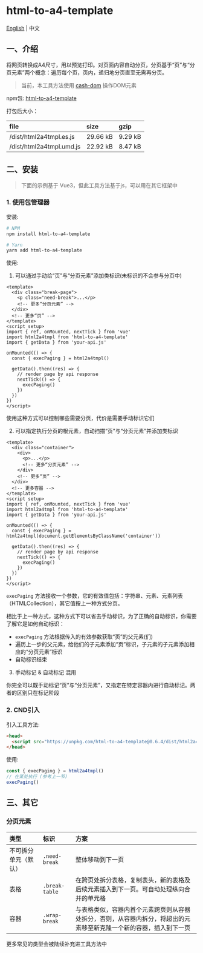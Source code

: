 # html-to-a4-template

[English](./README.md) | 中文

## 一、介绍

将网页转换成A4尺寸，用以预览打印。对页面内容自动分页，分页基于“页”与“分页元素”两个概念：遍历每个页，页内，递归地分页直至无需再分页。

> 当前，本工具方法使用 [cash-dom](https://github.com/fabiospampinato/cash) 操作DOM元素

npm包: [html-to-a4-template](https://www.npmjs.com/package/html-to-a4-template)

打包后大小：

| file | size | gzip |
|:-----|:-----|:----|
| /dist/html2a4tmpl.es.js | 29.66 kB | 9.29 kB |
| /dist/html2a4tmpl.umd.js | 22.92 kB | 8.47 kB |

## 二、安装

> 下面的示例基于 Vue3，但此工具方法基于js，可以用在其它框架中

### 1. 使用包管理器

安装:

```bash
# NPM
npm install html-to-a4-template

# Yarn 
yarn add html-to-a4-template
```

使用:

1) 可以通过手动给“页”与“分页元素”添加类标识(未标识的不会参与分页中)

```vue
<template>
  <div class="break-page">
    <p class="need-break">...</p>
    <!-- 更多“分页元素” -->
  </div>
  <!-- 更多“页” -->
</template>
<script setup>
import { ref, onMounted, nextTick } from 'vue'
import html2a4tmpl from 'html-to-a4-template'
import { getData } from 'your-api.js'

onMounted(() => {
  const { execPaging } = html2a4tmpl()

  getData().then((res) => {
    // render page by api response
    nextTick(() => {
      execPaging()
    })
  })
})
</script>
```

使用这种方式可以控制哪些需要分页，代价是需要手动标识它们

2) 可以指定执行分页的根元素，自动扫描“页”与“分页元素”并添加类标识

```vue
<template>
  <div class="container">
    <div>
      <p>...</p>
      <!-- 更多“分页元素” -->
    </div>
    <!-- 更多“页” -->
  </div>
  <!-- 更多容器 -->
</template>
<script setup>
import { ref, onMounted, nextTick } from 'vue'
import html2a4tmpl from 'html-to-a4-template'
import { getData } from 'your-api.js'

onMounted(() => {
  const { execPaging } = html2a4tmpl(document.getElementsByClassName('container'))

  getData().then((res) => {
    // render page by api response
    nextTick(() => {
      execPaging()
    })
  })
})
</script>
```

`execPaging` 方法接收一个参数，它的有效值包括：字符串、元素、元素列表（HTMLCollection），其它值按上一种方式分页。

相比于上一种方式，这种方式下可以省去手动标识，为了正确的自动标识，你需要了解它是如何自动标识：

- `execPaging` 方法根据传入的有效参数获取“页”的父元素(们)
- 遍历上一步的父元素，给他们的子元素添加“页”标识，子元素的子元素添加相应的“分页元素”标识
- 自动标识结束

3) 手动标记 & 自动标记 混用

你完全可以既手动标记“页”与“分页元素”，又指定在特定容器内进行自动标记。两者的区别只在标记阶段

### 2. CND引入

引入工具方法:

```html
<head>
  <script src="https://unpkg.com/html-to-a4-template@0.6.4/dist/html2a4tmpl.umd.js"></script>
</head>
```

使用:

```js
const { execPaging } = html2a4tmpl()
// 在某处执行 (参考上一节)
execPaging()
```

## 三、其它

### 分页元素

| 类型 | 标识 | 方案 |
|:-----|:-----|:----|
| 不可拆分单元（默认） | `.need-break` | 整体移动到下一页 |
| 表格 | `.break-table` | 在跨页处拆分表格，复制表头，新的表格及后续元素插入到下一页。可自动处理纵向合并的单元格 |
| 容器 | `.wrap-break` | 与表格类似，容器内首个元素跨页则从容器处拆分，否则，从容器内拆分，将超出的元素移至新克隆一个新的容器，插入到下一页 |

更多常见的类型会被陆续补充进工具方法中

